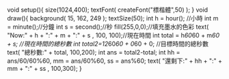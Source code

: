#
void setup(){
  size(1024,400);
  textFont( createFont("標楷體",50) );
}
void draw(){
  background( 15, 162, 249 );
  textSize(50);
  int h = hour(); //小時
  int m = minute();//分鐘
  int s = second();//秒
  fill(255,0,0);//填充墨水的色彩
  text( "Now:" + h + ":" + m + ":" + s , 100, 100);//現在時間
  int total = h*60*60 + m*60 + s; //現在時間的總秒數
  int total2=12*60*60 + 0*60 + 0; //目標時間的總秒數
  text( "總秒數:" + total, 100,200); 
  int ans = total2-total;
  int hh = ans/60/60%60, mm = ans/60%60, ss = ans%60;
  text( "還剩下:" + hh + ":" + mm + ":" + ss , 100,300);
}
